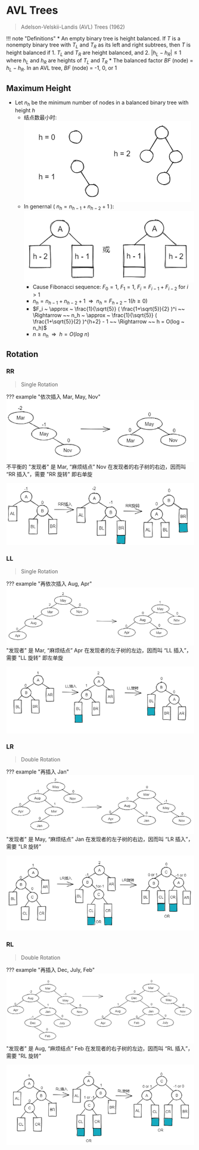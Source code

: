 # AVL Trees

> Adelson-Velskii-Landis (AVL) Trees (1962)

!!! note "Definitions"
    * An empty binary tree is height balanced. If $T$ is a nonempty binary tree with $T_L$ and $T_R$ as its left and right subtrees, then $T$ is height balanced if
        1. $T_L$ and $T_R$ are height balanced, and
        2. $| h_L - h_R | \le 1$ where $h_L$ and $h_R$ are heights of $T_L$ and $T_R$ 
    * The balanced factor $BF$ (node) = $h_L - h_R$. In an AVL tree, $BF$ (node) = -1, 0, or 1

## Maximum Height

* Let $n_h$ be the minimum number of nodes in a balanced binary tree with height $h$
    * 结点数最小时: 
    ![2023-02-28-14-07-34](../../Images/2023-02-28-14-07-34.png)
    * In genernal ( $n_h = n_{h-1} + n_{h-2} + 1$ ): 
    ![2023-02-28-14-08-30](../../Images/2023-02-28-14-08-30.png)
        * Cause Fibonacci sequence: $F_0 = 1, ~ F_1 = 1, ~ F_i = F_{i-1} + F_{i-2}$ for $i > 1$
        * $n_h = n_{h-1} + n_{h-2} + 1 ~~ \Rightarrow ~~ n_h = F_{h+2} - 1 (h \ge 0)$ 
        * $F_i ~ \approx ~ \frac{1}{\sqrt{5}} ( \frac{1+\sqrt{5}}{2} )^i ~~ \Rightarrow ~~ n_h ~ \approx ~ \frac{1}{\sqrt{5}} ( \frac{1+\sqrt{5}}{2} )^{h+2} - 1 ~~ \Rightarrow ~~ h = O(log ~ n_h)$ 
        * $n \ge n_h ~~ \Rightarrow ~~ h = O(log ~ n)$ 

## Rotation

### RR

> Single Rotation

??? example "依次插入 Mar, May, Nov"
    ![2023-02-28-15-01-19](../../Images/2023-02-28-15-01-19.png)
    不平衡的 "发现者" 是 Mar, “麻烦结点” Nov 在发现者的右子树的右边，因而叫 “RR 插入”，需要 "RR 旋转" 即右单旋

![2023-02-28-15-13-50](../../Images/2023-02-28-15-13-50.png)

### LL

> Single Rotation

??? example "再依次插入 Aug, Apr"
    ![2023-02-28-15-18-59](../../Images/2023-02-28-15-18-59.png)
    "发现者" 是 Mar, “麻烦结点” Apr 在发现者的左子树的左边，因而叫 “LL 插入”，需要 "LL 旋转" 即左单旋

![2023-02-28-15-31-40](../../Images/2023-02-28-15-31-40.png)

### LR

> Double Rotation

??? example "再插入 Jan"
    ![2023-02-28-15-29-50](../../Images/2023-02-28-15-29-50.png)
    "发现者" 是 May, “麻烦结点” Jan 在发现者的左子树的右边，因而叫 “LR 插入”，需要 "LR 旋转"

![2023-02-28-15-40-29](../../Images/2023-02-28-15-40-29.png)

### RL

> Double Rotation

??? example "再插入 Dec, July, Feb"
    ![2023-02-28-15-54-36](../../Images/2023-02-28-15-54-36.png)
    "发现者" 是 Aug, “麻烦结点” Feb 在发现者的右子树的左边，因而叫 “RL 插入”，需要 "RL 旋转"

![2023-02-28-16-01-05](../../Images/2023-02-28-16-01-05.png)

